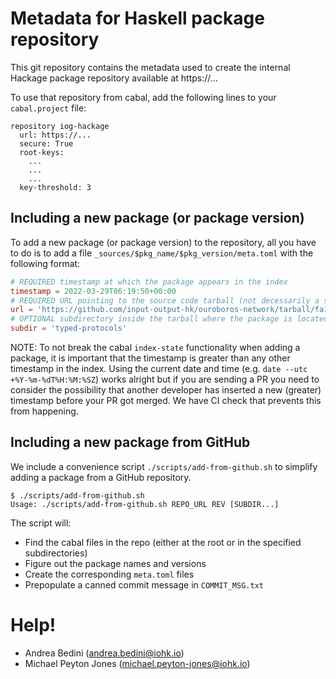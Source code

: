 # Metadata for Haskell package repository

This git repository contains the metadata used to create the internal
Hackage package repository available at https://...

To use that repository from cabal, add the following lines to your
`cabal.project` file:

```
repository iog-hackage
  url: https://...
  secure: True
  root-keys:
    ...
    ...
    ...
  key-threshold: 3
```

## Including a new package (or package version)

To add a new package (or package version) to the repository, all you have
to do is to add a file `_sources/$pkg_name/$pkg_version/meta.toml` with the
following format:

```toml
# REQUIRED timestamp at which the package appears in the index
timestamp = 2022-03-29T06:19:50+00:00
# REQUIRED URL pointing to the source code tarball (not decessarily a sdist)
url = 'https://github.com/input-output-hk/ouroboros-network/tarball/fa10cb4eef1e7d3e095cec3c2bb1210774b7e5fa'
# OPTIONAL subdirectory inside the tarball where the package is located
subdir = 'typed-protocols'
```

NOTE: To not break the cabal `index-state` functionality when adding a
package, it is important that the timestamp is greater than any other
timestamp in the index.
Using the current date and time (e.g. `date --utc +%Y-%m-%dT%H:%M:%SZ`)
works alright but if you are sending a PR you need to consider the
possibility that another developer has inserted a new (greater) timestamp
before your PR got merged. We have CI check that prevents this from
happening.

## Including a new package from GitHub

We include a convenience script `./scripts/add-from-github.sh` to simplify
adding a package from a GitHub repository.

```
$ ./scripts/add-from-github.sh
Usage: ./scripts/add-from-github.sh REPO_URL REV [SUBDIR...]
```

The script will:
- Find the cabal files in the repo (either at the root or in the specified subdirectories)
- Figure out the package names and versions
- Create the corresponding `meta.toml` files
- Prepopulate a canned commit message in `COMMIT_MSG.txt`

# Help!

- Andrea Bedini (andrea.bedini@iohk.io)
- Michael Peyton Jones (michael.peyton-jones@iohk.io)
